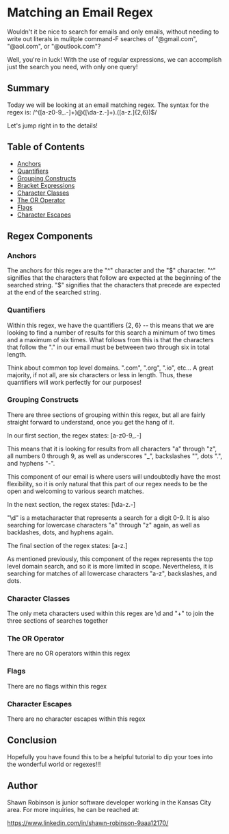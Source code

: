 # Matching an Email Regex 

Wouldn't it be nice to search for emails and only emails, without needing to write out literals in mulitple command-F searches of "@gmail.com", "@aol.com", or "@outlook.com"? 

Well, you're in luck! With the use of regular expressions, we can accomplish just the search you need, with only one query! 
## Summary

Today we will be looking at an email matching regex. The syntax for the regex is: /^([a-z0-9_\.-]+)@([\da-z\.-]+)\.([a-z\.]{2,6})$/

Let's jump right in to the details! 

## Table of Contents

- [Anchors](#anchors)
- [Quantifiers](#quantifiers)
- [Grouping Constructs](#grouping-constructs)
- [Bracket Expressions](#bracket-expressions)
- [Character Classes](#character-classes)
- [The OR Operator](#the-or-operator)
- [Flags](#flags)
- [Character Escapes](#character-escapes)

## Regex Components

### Anchors
The anchors for this regex are the "^" character and the "$" character. "^" signifies that the characters that follow are expected at the beginning of the searched string. "$" signifies that the characters that precede are expected at the end of the searched string. 
### Quantifiers
Within this regex, we have the quantifiers {2, 6} -- this means that we are looking to find a number of results for this search a minimum of two times and a maximum of six times. What follows from this is that the characters that follow the "." in our email must be betweeen two through six in total length. 

Think about common top level domains. ".com", ".org", ".io", etc... A great majority, if not all, are six characters or less in length. Thus, these quantifiers will work perfectly for our purposes! 
### Grouping Constructs
There are three sections of grouping within this regex, but all are fairly straight forward to understand, once you get the hang of it. 

In our first section, the regex states: [a-z0-9_\.-]

This means that it is looking for results from all characters "a" through "z", all numbers 0 through 9, as well as underscores "_", backslashes "\", dots ".", and hyphens "-".

This component of our email is where users will undoubtedly have the most flexibility, so it is only natural that this part of our regex needs to be the open and welcoming to various search matches. 

In the next section, the regex states: [\da-z\.-]

"\d" is a metacharacter that represents a search for a digit 0-9. It is also searching for lowercase characters "a" through "z" again, as well as backlashes, dots, and hyphens again. 

The final section of the regex states: [a-z\.]

As mentioned previously, this component of the regex represents the top level domain search, and so it is more limited in scope. Nevertheless, it is searching for matches of all lowercase characters "a-z", backslashes, and dots. 
### Character Classes
The only meta characters used within this regex are \d and "+" to join the three sections of searches together 
### The OR Operator
There are no OR operators within this regex
### Flags
There are no flags within this regex
### Character Escapes
There are no character escapes within this regex 

## Conclusion
Hopefully you have found this to be a helpful tutorial to dip your toes into the wonderful world or regexes!!! 
## Author

Shawn Robinson is junior software developer working in the Kansas City area. For more inquiries, he can be reached at: 

https://www.linkedin.com/in/shawn-robinson-9aaa12170/

